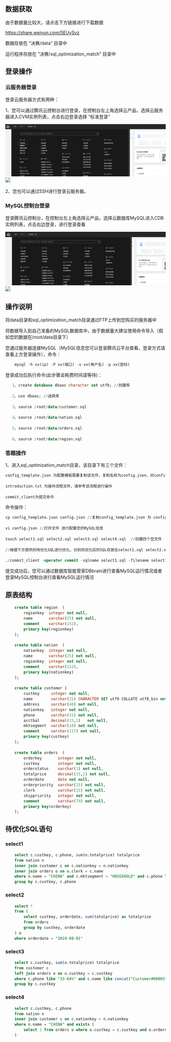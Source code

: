 ## 数据获取
由于数据量比较大，请点击下方链接进行下载数据

https://share.weiyun.com/5EUySvz

数据存放在 “决赛/data” 目录中

运行程序存放在 “决赛/sql_optimization_match” 目录中

## 登录操作

### 云服务器登录

登录云服务器方式有两种：

1、您可以通过腾讯云控制台进行登录，在控制台左上角选择云产品，选择云服务器进入CVM实例列表，点击右边登录选择 “标准登录”

<img src="../img/cvm.jpg" />

<img src="../img/cvm_1.jpg" />

2、您也可以通过SSH进行登录云服务器。

### MySQL控制台登录

登录腾讯云控制台，在控制台左上角选择云产品，选择云数据库MySQL进入CDB实例列表，点击右边登录，进行登录查看

<img src="../img/cdb.png" />

<img src="../img/cdb_1.png" />

## 操作说明
将data目录和sql_optimization_match目录通过FTP上传到您购买的服务器中

将数据导入到自己准备的MySQL数据库中，由于数据量大建议使用命令导入（假如您的数据在/root/data目录下）

您通过服务器连接MySQL（MySQL信息您可以登录腾讯云平台查看，登录方式请查看上方登录操作），命令：
```sql
    mysql -h xx(ip) -P xx(端口) -u xx(用户名) -p xx(密码) 
```
登录成功后执行命令(此步骤会耗费时间请等待)：
```sql
   1、create database dbaas character set utf8; //创建库
   
   2、use dbaas; //选择库
   
   3、source /root/data/customer.sql 
   
   4、source /root/data/nation.sql 
   
   5、source /root/data/orders.sql
   
   6、source /root/data/region.sql
```

### 答题操作
1、进入sql_optimization_match目录，该目录下有三个文件：
```sql
config_template.json 为配置模板需要复制该文件，复制名称为config.json，对config.json进行配置

introduction.txt 为操作流程文件，请参考该流程进行操作

commit_client为提交命令
```
命令操作：
```sql
cp config_template.json config.json //复制config_template.json 为 config.json

vi config.json //打开文件 进行配置您的MySQL信息

touch select1.sql select2.sql select3.sql select4.sql  //创建四个空文件

//根据下方提供的待优化SQL进行优化，分别将优化后的SQL存放在select1.sql select2.sql select3.sql select4.sql 四个文件中。

./commit_client -operator commit -sqlname select1.sql -filename select1.sql //通过此命令提交优化后的SQL，分别将四条SQL分批提交（也就是一条SQL提交一次）
```

提交成功后，您可以通过数据库智能管家DBbrain进行查看MySQL运行情况或者登录MySQL控制台进行查看MySQL运行情况

## 原表结构

```sql
    create table region  (
        regionkey  integer not null,
        name       varchar(25) not null,
        comment    varchar(152),
        primary key(regionkey)
    );

    create table nation  (
        nationkey  integer not null,
        name       varchar(25) not null,
        regionkey  integer not null,
        comment    varchar(152),
        primary key(nationkey)
    );

    create table customer (
        custkey     integer not null,
        name        varchar(25) CHARACTER SET utf8 COLLATE utf8_bin not null,
        address     varchar(40) not null,
        nationkey   integer not null,
        phone       varchar(15) not null,
        acctbal     decimal(15,2)   not null,
        mktsegment  varchar(10) not null,
        comment     varchar(117) not null,
        primary key(custkey)
    );

    create table orders  (
        orderkey       integer not null,
        custkey        integer not null,
        orderstatus    varchar(1) not null,
        totalprice     decimal(15,2) not null,
        orderdate      date not null,
        orderpriority  varchar(15) not null,  
        clerk          varchar(15) not null, 
        shippriority   integer not null,
        comment        varchar(79) not null,
        primary key(orderkey)
    );
```

## 待优化SQL语句

### select1

```sql
    select c.custkey, c.phone, sum(o.totalprice) totalprice
    from nation n 
    inner join customer c on c.nationkey = n.nationkey
    inner join orders o on o.clerk = c.name
    where n.name = "CHINA" and c.mktsegment = "HOUSEHOLD" and c.phone like "28-520%"
    group by c.custkey, c.phone
```

### select2
```sql
    select *
    from (
        select custkey, orderdate, sum(totalprice) as totalprice
        from orders
        group by custkey, orderdate
    ) o
    where orderdate = "2019-08-01"
```

### select3
```sql
    select c.custkey, sum(o.totalprice) totalprice
    from customer c 
    left join orders o on o.custkey = c.custkey
    where c.phone like "33-64%" and c.name like concat("Customer#00003", "%")
    group by c.custkey
```

### select4
```sql
    select c.custkey, c.phone
    from nation n 
    inner join customer c on c.nationkey = n.nationkey
    where n.name = "CHINA" and exists (
        select 1 from orders o where o.custkey = c.custkey and o.orderdate = "1998-08-11"
    )
```

